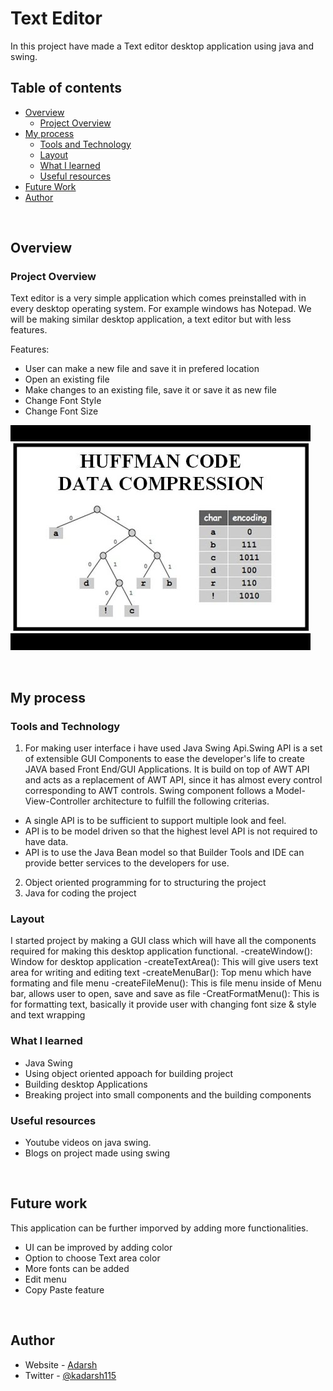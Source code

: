 # Text Editor



In this project have made a Text editor desktop application using java and swing.

## Table of contents

- [Overview](#overview)
  - [Project Overview](#project-overview)
- [My process](#my-process)
  - [Tools and Technology](#tools-and-technology)
  - [Layout](#layout)
  - [What I learned](#what-i-learned)
  - [Useful resources](#useful-resources)
- [Future Work](#future-work)
- [Author](#author)


<br/>

## Overview

### Project Overview

Text editor is a very simple application which comes preinstalled with in every desktop operating system. For example windows has Notepad.
We will be making similar desktop application, a text editor but with less features.

Features:
- User can make a new file and save it in prefered location
- Open an existing file
- Make changes to an existing file, save it or save it as new file
- Change Font Style
- Change Font Size


![Screenshot](https://github.com/adarsh115/Java-Projects/blob/main/HuffMan%20Coding%20Text%20Compression/hqdefault.jpg)

<br/>

## My process

### Tools and Technology

1) For making user interface i have used Java Swing Api.Swing API is a set of extensible GUI Components to ease the developer's life to create JAVA based Front End/GUI Applications. It is build on top of AWT API and acts as a replacement of AWT API, since it has almost every control corresponding to AWT controls. Swing component follows a Model-View-Controller architecture to fulfill the following criterias.

- A single API is to be sufficient to support multiple look and feel.
- API is to be model driven so that the highest level API is not required to have data.
- API is to use the Java Bean model so that Builder Tools and IDE can provide better services to the developers for use.

2) Object oriented programming for to structuring the project
3) Java for coding the project


### Layout
I started project by making a GUI class which will have all the components required for making this desktop application functional. 
-createWindow(): Window for desktop application
-createTextArea(): This will give users text area for writing and editing text
-createMenuBar(): Top menu which have formating and file menu
-createFileMenu(): This is file menu inside of Menu bar, allows user to open, save and save as file
-CreatFormatMenu(): This is for formatting text, basically it provide user with changing font size & style and text wrapping 


### What I learned
- Java Swing
- Using object oriented appoach for building project
- Building desktop Applications
- Breaking project into small components and the building components 


### Useful resources
- Youtube videos on java swing.
- Blogs on project made using swing

<br/>

## Future work

This application can be further imporved by adding more functionalities.
- UI can be improved by adding color
- Option to choose Text area color
- More fonts can be added
- Edit menu
- Copy Paste feature

<br/>

## Author

- Website - [Adarsh](https://meadarshkumar.netlify.app/)
- Twitter - [@kadarsh115](https://www.twitter.com/kadarsh115)

